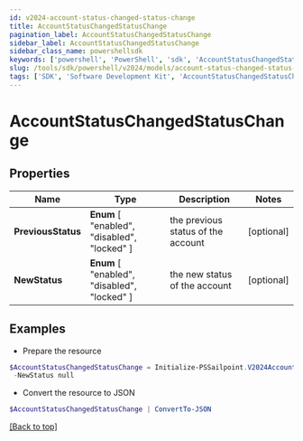 ```yaml
---
id: v2024-account-status-changed-status-change
title: AccountStatusChangedStatusChange
pagination_label: AccountStatusChangedStatusChange
sidebar_label: AccountStatusChangedStatusChange
sidebar_class_name: powershellsdk
keywords: ['powershell', 'PowerShell', 'sdk', 'AccountStatusChangedStatusChange', 'V2024AccountStatusChangedStatusChange'] 
slug: /tools/sdk/powershell/v2024/models/account-status-changed-status-change
tags: ['SDK', 'Software Development Kit', 'AccountStatusChangedStatusChange', 'V2024AccountStatusChangedStatusChange']
---
```



# AccountStatusChangedStatusChange

## Properties

Name | Type | Description | Notes
------------ | ------------- | ------------- | -------------
**PreviousStatus** |  **Enum** [  "enabled",    "disabled",    "locked" ] | the previous status of the account | [optional] 
**NewStatus** |  **Enum** [  "enabled",    "disabled",    "locked" ] | the new status of the account | [optional] 

## Examples

- Prepare the resource
```powershell
$AccountStatusChangedStatusChange = Initialize-PSSailpoint.V2024AccountStatusChangedStatusChange  -PreviousStatus null `
 -NewStatus null
```

- Convert the resource to JSON
```powershell
$AccountStatusChangedStatusChange | ConvertTo-JSON
```


[[Back to top]](#) 

